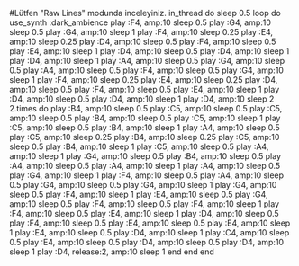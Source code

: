 #Lütfen "Raw Lines" modunda inceleyiniz.
in_thread  do
  sleep 0.5
  loop do
    use_synth :dark_ambience
    play :F4, amp:10
    sleep 0.5
    play :G4, amp:10
    sleep 0.5
    play :G4, amp:10
    sleep 1
    play :F4, amp:10
    sleep 0.25
    play :E4, amp:10
    sleep 0.25
    play :D4, amp:10
    sleep 0.5
    play :F4, amp:10
    sleep 0.5
    play :E4, amp:10
    sleep 1
    play :D4, amp:10
    sleep 0.5
    play :D4, amp:10
    sleep 1
    play :D4, amp:10
    sleep 1
    play :A4, amp:10
    sleep 0.5
    play :G4, amp:10
    sleep 0.5
    play :A4, amp:10
    sleep 0.5
    play :F4, amp:10
    sleep 0.5
    play :G4, amp:10
    sleep 1
    play :F4, amp:10
    sleep 0.25
    play :E4, amp:10
    sleep 0.25
    play :D4, amp:10
    sleep 0.5
    play :F4, amp:10
    sleep 0.5
    play :E4, amp:10
    sleep 1
    play :D4, amp:10
    sleep 0.5
    play :D4, amp:10
    sleep 1
    play :D4, amp:10
    sleep 2
    2.times do
      play :B4, amp:10
      sleep 0.5
      play :C5, amp:10
      sleep 0.5
      play :C5, amp:10
      sleep 0.5
      play :B4, amp:10
      sleep 0.5
      play :C5, amp:10
      sleep 1
      play :C5, amp:10
      sleep 0.5
      play :B4, amp:10
      sleep 1
      play :A4, amp:10
      sleep 0.5
      play :C5, amp:10
      sleep 0.25
      play :B4, amp:10
      sleep 0.25
      play :C5, amp:10
      sleep 0.5
      play :B4, amp:10
      sleep 1
      play :C5, amp:10
      sleep 0.5
      play :A4, amp:10
      sleep 1
      play :G4, amp:10
      sleep 0.5
      play :B4, amp:10
      sleep 0.5
      play :A4, amp:10
      sleep 0.5
      play :A4, amp:10
      sleep 1
      play :A4, amp:10
      sleep 0.5
      play :G4, amp:10
      sleep 1
      play :F4, amp:10
      sleep 0.5
      play :A4, amp:10
      sleep 0.5
      play :G4, amp:10
      sleep 0.5
      play :G4, amp:10
      sleep 1
      play :G4, amp:10
      sleep 0.5
      play :F4, amp:10
      sleep 1
      play :E4, amp:10
      sleep 0.5
      play :G4, amp:10
      sleep 0.5
      play :F4, amp:10
      sleep 0.5
      play :F4, amp:10
      sleep 1
      play :F4, amp:10
      sleep 0.5
      play :E4, amp:10
      sleep 1
      play :D4, amp:10
      sleep 0.5
      play :F4, amp:10
      sleep 0.5
      play :E4, amp:10
      sleep 0.5
      play :E4, amp:10
      sleep 1
      play :E4, amp:10
      sleep 0.5
      play :D4, amp:10
      sleep 1
      play :C4, amp:10
      sleep 0.5
      play :E4, amp:10
      sleep 0.5
      play :D4, amp:10
      sleep 0.5
      play :D4, amp:10
      sleep 1
      play :D4, release:2, amp:10
      sleep 1
    end
  end
end
